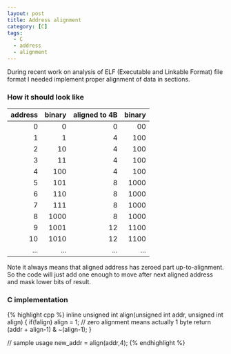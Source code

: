 ```yaml
---
layout: post
title: Address alignment
category: [C]
tags:
  - C
  - address
  - alignment
---
```

During recent work on analysis of ELF (Executable and Linkable Format) file
format I needed implement proper alignment of data in sections.

### How it should look like

address	| binary | aligned to 4B  | binary 
-------:|-------:|---------------:|-------:
0       |    0   | 0              |   00   
1       |    1   | 4              |  100   
2       |   10   | 4              |  100   
3       |   11   | 4              |  100   
4       |  100   | 4              |  100   
5       |  101   | 8              | 1000   
6       |  110   | 8              | 1000   
7       |  111   | 8              | 1000   
8       | 1000   | 8              | 1000   
9       | 1001   | 12             | 1100   
10      | 1010   | 12             | 1100   
...     |  ...   | ...            |  ...   

Note it always means that aligned address has zeroed part up-to-alignment.
So the code will just add one enough to move after next aligned address and
mask lower bits of result.

### C implementation

{% highlight cpp %}
inline unsigned int align(unsigned int addr, unsigned int align) {
    if(!align) align = 1;       // zero alignment means actually 1 byte
    return (addr + align-1) & ~(align-1);
}

// sample usage
new_addr = align(addr,4);
{% endhighlight %}
